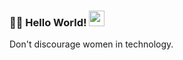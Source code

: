 ### 👋✨  Hello World!   <img height="25" width="25" src="https://joaocouto-espinho.com/img-places/globe-rotat.gif">

<!--
- Computer science student 
**nayaranunes/nayaranunes** is a ✨ _special_ ✨ repository because its `README.md` (this file) appears on your GitHub profile.
-->
Don't discourage women in technology.
<!-- 
![Nayara GitHub Stats](https://github-readme-stats.vercel.app/api?username=nayaranunes&show_icons=true)
!<img align="left" alt="IntelliJ" width="35px" height="35px" src="https://cdn.iconscout.com/icon/free/png-256/intellij-idea-569199.png">
-->
